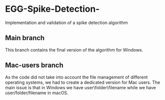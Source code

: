 # EGG-Spike-Detection-
Implementation and validation of a spike detection algorithm 

## Main branch
This branch contains the final version of the algorithm for Windows. 

## Mac-users branch
As the code did not take into account the file management of different operating systems, we had to create a dedicated version for Mac users. 
The main issue is that in Windows we have user\folder\filename while we have user/folder/filename in macOS.
